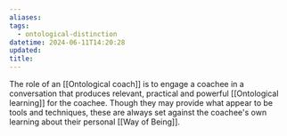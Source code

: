 ```yaml
---
aliases: 
tags:
  - ontological-distinction
datetime: 2024-06-11T14:20:28
updated: 
title: 
---
```

The role of an [[Ontological coach]] is to engage a coachee in a conversation that produces relevant, practical and powerful [[Ontological learning]] for the coachee. Though they may provide what appear to be tools and techniques, these are always set against the coachee's own learning about their personal [[Way of Being]].